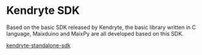 Kendryte SDK
======


Based on the basic SDK released by Kendryte, the basic library written in C language, Maixduino and MaixPy are all developed based on this SDK.

[kendryte-standalone-sdk](https://github.com/kendryte/kendryte-standalone-sdk)


